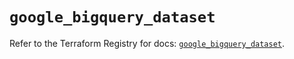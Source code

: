 # `google_bigquery_dataset`

Refer to the Terraform Registry for docs: [`google_bigquery_dataset`](https://registry.terraform.io/providers/hashicorp/google-beta/5.42.0/docs/resources/google_bigquery_dataset).
